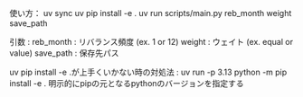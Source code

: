 使い方：
uv sync
uv pip install -e .
uv run scripts/main.py reb_month weight save_path

引数 : 
reb_month : リバランス頻度 (ex. 1 or 12)
weight : ウェイト (ex. equal or value)
save_path : 保存先パス

uv pip install -e .が上手くいかない時の対処法 : 
uv run -p 3.13 python -m pip install -e .
明示的にpipの元となるpythonのバージョンを指定する